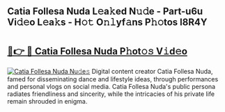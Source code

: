 ## Catia Follesa Nuda L𝚎a𝚔ed N𝚞𝚍e - Part-u6u Vi𝚍𝚎o L𝚎a𝚔s - H𝚘𝚝 O𝚗𝚕yf𝚊ns P𝚑𝚘tos l8R4Y

# <h2><a href="http://kfell75.oniu.top/?m=Catia+Follesa+Nuda">🔗👉 🔴 Catia Follesa Nuda P𝚑ot𝚘𝚜 V𝚒d𝚎o</a></h2>

[![Catia Follesa Nuda Nu𝚍e𝚜](https://i.imgur.com/0qMVB7G.gif)](http://kfell75.oniu.top/?m=Catia+Follesa+Nuda)
Digital content creator Catia Follesa Nuda, famed for disseminating dance and lifestyle ideas, through performances and personal vlogs on social media. Catia Follesa Nuda's public persona radiates friendliness and sincerity, while the intricacies of his private life remain shrouded in enigma.  
